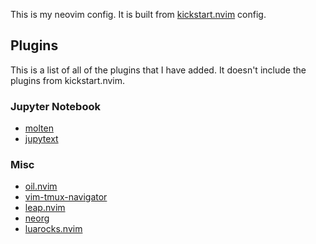 This is my neovim config. It is built from [kickstart.nvim](https://github.com/nvim-lua/kickstart.nvim) config.

## Plugins
This is a list of all of the plugins that I have added. It doesn't include the plugins from kickstart.nvim. 

### Jupyter Notebook
- [molten](https://github.com/benlubas/molten-nvim)
- [jupytext](https://github.com/GCBallesteros/jupytext.nvim)

### Misc 
- [oil.nvim](https://github.com/stevearc/oil.nvim)
- [vim-tmux-navigator](https://github.com/christoomey/vim-tmux-navigator)
- [leap.nvim](https://github.com/gandor/leap.nvim)
- [neorg](https://github.com/nvim-neorg/neorg)
- [luarocks.nvim](https://github.com/vhyrro/luarocks.nvim)
